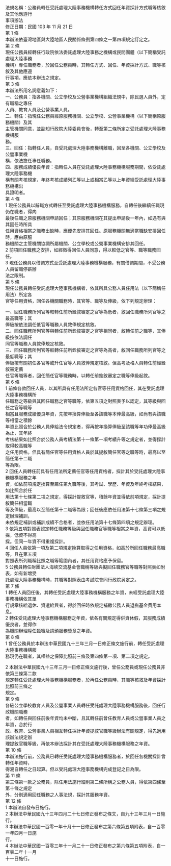 法規名稱：公務員轉任受託處理大陸事務機構轉任方式回任年資採計方式職等核敘及其他應遵行  
事項辦法  
修正日期：民國 103 年 11 月 21 日  
第 1 條  
本辦法依臺灣地區與大陸地區人民關係條例第四條之一第四項規定訂定之。  
第 2 條  
現任公務員經轉任行政院依法委託處理大陸事務之機構或民間團體（以下簡稱受託處理大陸事務  
機構）專任職務者，於回任公務員時，其轉任方式、回任、年資採計方式、職等核敘及其他應遵  
行事項，應依本辦法之規定。  
第 3 條  
本辦法所用名詞意義如下：  
一、公務員：指各機關、公立學校及公營事業機構組織法規中，除民選人員外，定有職稱之專任  
人員、教育人員及公營事業人員。  
二、轉任：指現任公務員經原服務機關、公立學校、公營事業機構（以下簡稱原服務機關）及其  
主管機關同意，並副知行政院大陸委員會後，轉至第二條所定之受託處理大陸事務機構服  
務。  
三、回任：指轉任人員，自受託處理大陸事務機構離職，回至各機關、公立學校及公營事業機  
構，依法擔任專任職務。  
四、服務成績優良年資：指轉任人員在受託處理大陸事務機構服務期間，依受託處理大陸事務機  
構有關考核規定，年終考核成績列乙等以上或相當乙等以上年資經受託處理大陸事務機構出  
具證明者。  
第 4 條  
1 現任公務員以辭職方式轉任至受託處理大陸事務機構服務，自轉任後繼續任職現仍在職者，得向  
最後任職之原服務機關申請回任；其原服務機關在其提出申請後一年內，如遇有與其回任時所具  
任用資格相當之職務出缺時，應優先安排其回任。原服務機關無適當職缺安排回任時，應由原服  
務機關之主管機關協調所屬機關、公立學校或公營事業機構安排其回任。  
2 前項回任職務之安排，如經徵得回任人員同意，得以較低之官等、職等職務回任。  
3 現任公務員以借調方式至受託處理大陸事務機構服務，有關借調期間，不受公務人員留職停薪辦  
法之限制。  
第 5 條  
現任公務員轉任受託處理大陸事務機構者，依其所具公務人員任用法（以下簡稱任用法）所定各  
官等任用資格，回任各機關職務時，其官等、職等及俸級，依下列規定辦理：  


一、回任職務所列官等較轉任前所銓敘審定之官等為低者，敘回任職務所列官等之最高職等；其  
俸級按依法調任低官等職務人員敘俸規定核敘。  
二、回任職務所列官等與轉任前所銓敘審定之官等相同者，敘轉任前之職等，其俸級按依法調任  
同官等職務人員敘俸規定核敘。  
三、回任職務所列官等較轉任前所銓敘審定之官等為高者，敘回任職務所列官等之最低職等；其  
俸級按有關初任各官等或升任官等人員敘俸規定核敘。但高考及格人員轉任前經銓敘審定薦  
任官等職等者，回任簡任官等職務時，以轉任前銓敘審定之職等俸級起敘。  
第 6 條  
1 前條各款回任人員，以其所具有任用法所定各官等任用資格回任，其在受託處理大陸事務機構所  
任職務之等級與其回任職務之官等職等，依第五項之對照表予以認定，其等級與回任之官等職等  
相當且服務成績優良年資，先按年換算俸級至各該職等本俸最高級，如尚有與該職等相當之積餘  
年資比照合於公務人員俸給法令規定者，得再按年換算俸級至該職等年功俸最高級為止，其年終  
考核結果如比照合於公務人員考績法第十一條第一項考績升等之規定者，並得採計取得較高職等  
之任用資格。但具有簡任官等任用資格人員於其提敘簡任官等之職等時，最高以至簡任第十二職  
等為限。  
2 回任人員轉任前具有任用法所定薦任官等任用資格者，採計其於受託處理大陸事務機構服務之年  
資，如依前項規定換算至薦任第九職等後，其考試、學歷、年資及年終考核結果，如比照合於任  
用法第十七條第二項之規定，得採計提敘官等，積餘年資並得依前項規定，採計提敘簡任相當職  
等及俸級，最高以至簡任第十二職等為限；回任後應依任用法第十七條第三項之規定辦理補訓，  
未依規定補訓或補訓成績不合格者，並依任用法第十七條第四項之規定辦理。  
3 依第五項對照表認定轉任職務等級與回任職務官等職等相當之年資，高資可以低採，低資不得高  
採。但同一年資不得重複採計。  
4 回任人員依第一項及第二項規定換算取得之任用資格，如高於所回任職務最高職等，且在第五項  
對照表所列職稱比照之職等範圍內者，其任用資格應予保留。  
5 公務員轉任財團法人海峽交流基金會職稱等級與擬回任職務官等職等對照表如附表，如有新增受  
託處理大陸事務機構時，其職等對照表由考試院會同行政院另定之。  
第 7 條  
1 轉任人員回任後，其轉任受託處理大陸事務機構服務之年資，未經受託處理大陸事務機構依其單  
行規章核給退休、資遣給與者，得於回任時依規定補繳公務人員退撫基金費用本息。  
2 轉任受託處理大陸事務機構服務之年資，依各有關規定得併資休假，其服務成績優良者，並得作  
為機關辦理陞任甄審及請頒服務獎章之年資。  
第 8 條  
1 曾任公務員於本辦法中華民國九十三年三月一日修正條文施行前，轉任受託處理大陸事務機構服  
務現仍在職者，其權益之保障比照前三條及第四條第一項、第二項之規定。  


2 本辦法中華民國九十三年三月一日修正條文施行後，曾任公務員或現任公務員非依第三條第二款  
規定轉任受託處理大陸事務機構服務者，於再任公務員時，其職等核敘及年資採計比照前三條之  
規定。  
第 9 條  
各級公立學校教育人員及公營事業人員轉任受託處理大陸事務機構服務後，回任行政機關職務  
者，如轉任與回任前後年資均未中斷，且其轉任前曾任教育人員或公營事業人員之年資，合於行  
政、教育、公營事業人員相互轉任採計年資提敘官職等級辦法有關規定，得先適用該辦法規定辦  
理提敘官職等級，再依本辦法採計其在受託處理大陸事務機構服務之年資。  
第 10 條  
本辦法施行前，公務員已轉任受託處理大陸事務機構服務者，於回任各機關採計曾轉任年資時，  
得溯自轉任之日起算。但以受託處理大陸事務機構完成登記之日為限。  
第 11 條  
第三條第一款之公務員，除任用法施行細則第二條所稱之公務人員，得依第四條至第十條之規定  
外，分別適用回任職務之人事法規，採計其服務年資。  
第 12 條  
1 本辦法自發布日施行。  
2 本辦法中華民國九十三年四月二十七日修正發布之條文，自九十三年三月一日施行。  
3 本辦法中華民國一百零一年十月十一日修正發布之第六條第五項附表，自一百零一年四月一日施  
行。  
4 本辦法中華民國一百零三年十一月二十一日修正發布之第六條第五項附表，自一百零二年十一月  
十一日施行。  


